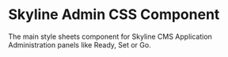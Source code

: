 # Skyline Admin CSS Component
The main style sheets component for Skyline CMS Application Administration panels like Ready, Set or Go.
